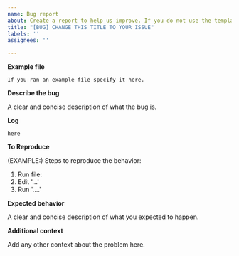 ```yaml
---
name: Bug report
about: Create a report to help us improve. If you do not use the template, the bug report will be closed
title: "[BUG] CHANGE THIS TITLE TO YOUR ISSUE"
labels: ''
assignees: ''

---
```


<!--
YOU SHOULD NOT DELETE ANY OF THE FOLLOWING CONTENT. IF YOU DO WE WILL CLOSE YOU ISSUE INSTANTLY.
Fill in all the details as much as possible
-->

**Example file**

```
If you ran an example file specify it here.
```

**Describe the bug**

A clear and concise description of what the bug is.

**Log**

```
here
```

**To Reproduce**

(EXAMPLE:) Steps to reproduce the behavior:
1. Run file: 
2. Edit '...'
3. Run '....'

**Expected behavior**

A clear and concise description of what you expected to happen.

**Additional context**

Add any other context about the problem here.